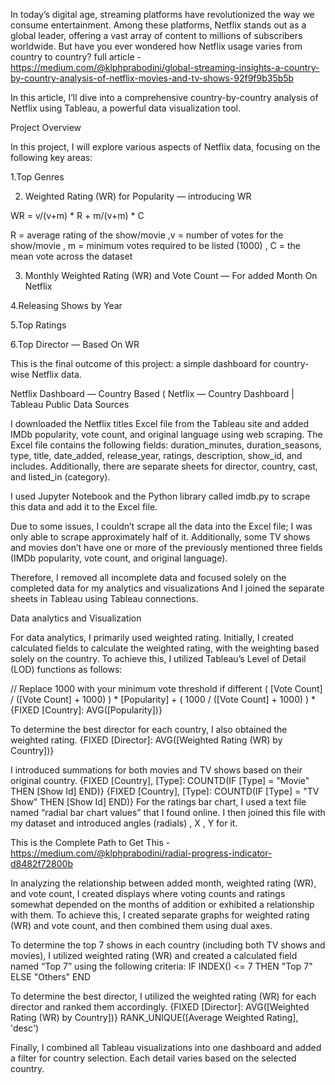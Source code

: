 In today’s digital age, streaming platforms have revolutionized the way we consume entertainment. Among these platforms, Netflix stands out as a global leader, offering a vast array of content to millions of subscribers worldwide. But have you ever wondered how Netflix usage varies from country to country?
full article - https://medium.com/@klphprabodini/global-streaming-insights-a-country-by-country-analysis-of-netflix-movies-and-tv-shows-92f9f9b35b5b

In this article, I’ll dive into a comprehensive country-by-country analysis of Netflix using Tableau, a powerful data visualization tool.

Project Overview

In this project, I will explore various aspects of Netflix data, focusing on the following key areas:

1.Top Genres

2. Weighted Rating (WR) for Popularity — introducing WR

WR = v/(v+m) * R + m/(v+m) * C

R = average rating of the show/movie ,v = number of votes for the show/movie , m = minimum votes required to be listed (1000) , C = the mean vote across the dataset

3. Monthly Weighted Rating (WR) and Vote Count — For added Month On Netflix

4.Releasing Shows by Year

5.Top Ratings

6.Top Director — Based On WR

This is the final outcome of this project: a simple dashboard for country-wise Netflix data.


Netflix Dashboard — Country Based ( Netflix — Country Dashboard | Tableau Public
Data Sources

I downloaded the Netflix titles Excel file from the Tableau site and added IMDb popularity, vote count, and original language using web scraping. The Excel file contains the following fields: duration_minutes, duration_seasons, type, title, date_added, release_year, ratings, description, show_id, and includes. Additionally, there are separate sheets for director, country, cast, and listed_in (category).

I used Jupyter Notebook and the Python library called imdb.py to scrape this data and add it to the Excel file.

Due to some issues, I couldn’t scrape all the data into the Excel file; I was only able to scrape approximately half of it. Additionally, some TV shows and movies don’t have one or more of the previously mentioned three fields (IMDb popularity, vote count, and original language).

Therefore, I removed all incomplete data and focused solely on the completed data for my analytics and visualizations And I joined the separate sheets in Tableau using Tableau connections.

Data analytics and Visualization

For data analytics, I primarily used weighted rating. Initially, I created calculated fields to calculate the weighted rating, with the weighting based solely on the country. To achieve this, I utilized Tableau’s Level of Detail (LOD) functions as follows:

// Replace 1000  with your minimum vote threshold if different
( [Vote Count] / ([Vote Count] + 1000) ) * [Popularity] + 
( 1000 / ([Vote Count] + 1000) ) * {FIXED [Country]: AVG([Popularity])}

To determine the best director for each country, I also obtained the weighted rating.
{FIXED [Director]: AVG([Weighted Rating (WR) by Country])}

I introduced summations for both movies and TV shows based on their original country.
{FIXED [Country], [Type]: COUNTD(IF [Type] = "Movie" THEN [Show Id] END)}
{FIXED [Country], [Type]: COUNTD(IF [Type] = "TV Show" THEN [Show Id] END)}
For the ratings bar chart, I used a text file named “radial bar chart values” that I found online. I then joined this file with my dataset and introduced angles (radials) , X , Y for it.

This is the Complete Path to Get This -https://medium.com/@klphprabodini/radial-progress-indicator-d8482f72800b

In analyzing the relationship between added month, weighted rating (WR), and vote count, I created displays where voting counts and ratings somewhat depended on the months of addition or exhibited a relationship with them.
To achieve this, I created separate graphs for weighted rating (WR) and vote count, and then combined them using dual axes.

To determine the top 7 shows in each country (including both TV shows and movies), I utilized weighted rating (WR) and created a calculated field named “Top 7” using the following criteria:
IF INDEX() <= 7 THEN "Top 7" ELSE "Others" END

To determine the best director, I utilized the weighted rating (WR) for each director and ranked them accordingly.
{FIXED [Director]: AVG([Weighted Rating (WR) by Country])}
RANK_UNIQUE([Average Weighted Rating], 'desc')

Finally, I combined all Tableau visualizations into one dashboard and added a filter for country selection. Each detail varies based on the selected country.

